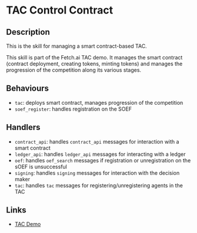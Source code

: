 # TAC Control Contract

## Description

This is the skill for managing a smart contract-based TAC.

This skill is part of the Fetch.ai TAC demo. It manages the smart contract (contract deployment, creating tokens, minting tokens) and manages the progression of the competition along its various stages.

## Behaviours

* `tac`:  deploys smart contract, manages progression of the competition
* `soef_register`:  handles registration on the SOEF

## Handlers

* `contract_api`: handles `contract_api` messages for interaction with a smart contract
* `ledger_api`: handles `ledger_api` messages for interacting with a ledger
* `oef`: handles `oef_search` messages if registration or unregistration on the sOEF is unsuccessful
* `signing`: handles `signing` messages for interaction with the decision maker
* `tac`: handles `tac` messages for registering/unregistering agents in the TAC

## Links

* <a href="https://docs.fetch.ai/aea/tac-skills-contract/" target="_blank">TAC Demo</a>

